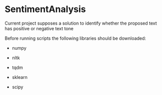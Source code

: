 # SentimentAnalysis
Current project supposes a solution to identify whether the proposed text has positive or negative text tone

Before running scripts the following libraries should be downloaded:
- numpy
- nltk

- tqdm
- sklearn
- scipy
